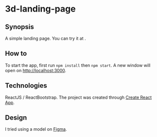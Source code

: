 # 3d-landing-page

## Synopsis

A simple landing page. You can try it at [](https://3d-shape-landing.vercel.app/).

## How to

To start the app, first run `npm install` then `npm start`. A new window will open on [http://localhost:3000](http://localhost:3000).

## Technologies

ReactJS / ReactBootstrap.
The project was created through [Create React App](https://github.com/facebook/create-react-app).

## Design

I tried using a model on [Figma](https://www.figma.com/file/R9yNMtbCNwn4veCMdGtWaQ/3d-shape-Landing-page-(Community)?node-id=14%3A12&mode=dev).

